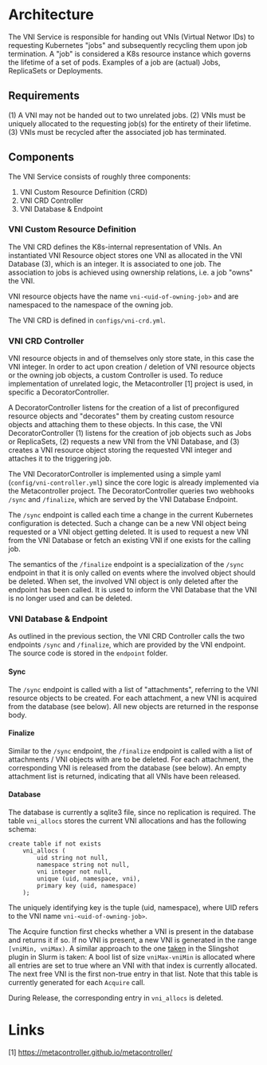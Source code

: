 # Architecture

The VNI Service is responsible for handing out VNIs (Virtual Networ IDs) to requesting Kubernetes "jobs" and 
subsequently recycling them upon job termination. A "job" is considered a K8s resource instance which governs the lifetime 
of a set of pods. Examples of a job are (actual) Jobs, ReplicaSets or Deployments.

## Requirements
(1) A VNI may not be handed out to two unrelated jobs.
(2) VNIs must be uniquely allocated to the requesting job(s) for the entirety of their lifetime.
(3) VNIs must be recycled after the associated job has terminated.


## Components
The VNI Service consists of roughly three components:

1. VNI Custom Resource Definition (CRD)
2. VNI CRD Controller
3. VNI Database & Endpoint

### VNI Custom Resource Definition

The VNI CRD defines the K8s-internal representation of VNIs. 
An instantiated VNI Resource object stores one VNI as allocated in the VNI Database (3), which is an integer.
It is associated to one job.
The association to jobs is achieved using ownership relations, i.e. a job "owns" the VNI.

VNI resource objects have the name `vni-<uid-of-owning-job>` and are namespaced to the namespace of the owning job.

The VNI CRD is defined in `configs/vni-crd.yml`.

### VNI CRD Controller

VNI resource objects in and of themselves only store state, in this case the VNI integer.
In order to act upon creation / deletion of VNI resource objects or the owning job objects, a custom Controller is used.
To reduce implementation of unrelated logic, the Metacontroller [1] project is used, in specific a DecoratorController.

A DecoratorController listens for the creation of a list of preconfigured resource objects and "decorates" them by creating
custom resource objects and attaching them to these objects.
In this case, the VNI DecoratorController 
(1) listens for the creation of job objects such as Jobs or ReplicaSets,
(2) requests a new VNI from the VNI Database, and 
(3) creates a VNI resource object storing the requested VNI integer and attaches it to the triggering job.

The VNI DecoratorController is implemented using a simple yaml (`config/vni-controller.yml`) since the core logic
is already implemented via the Metacontroller project. The DecoratorController queries two webhooks `/sync` and `/finalize`, 
which are served by the VNI Database Endpoint. 

The `/sync` endpoint is called each time a change in the current Kubernetes configuration is detected. Such a change
can be a new VNI object being requested or a VNI object getting deleted. It is used to request a new VNI from the VNI 
Database or fetch an existing VNI if one exists for the calling job.

The semantics of the `/finalize` endpoint is a specialization of the `/sync` endpoint in that it is only called on 
events where the involved object should be deleted. When set, the involved VNI object is only deleted after the endpoint
has been called. It is used to inform the VNI Database that the VNI is no longer used and can be deleted.

### VNI Database & Endpoint

As outlined in the previous section, the VNI CRD Controller calls the two endpoints `/sync` and `/finalize`, which are provided
by the VNI endpoint. The source code is stored in the `endpoint` folder.

#### Sync

The `/sync` endpoint is called with a list of "attachments", referring to the VNI resource objects to be created.
For each attachment, a new VNI is acquired from the database (see below).
All new objects are returned in the response body.

#### Finalize

Similar to the `/sync` endpoint, the `/finalize` endpoint is called with a list of attachments / VNI objects with are to be
deleted. For each attachment, the corresponding VNI is released from the database (see below).
An empty attachment list is returned, indicating that all VNIs have been released.


#### Database

The database is currently a sqlite3 file, since no replication is required.
The table `vni_allocs` stores the current VNI allocations and has the following schema: 

```sqlite
create table if not exists
    vni_allocs (
		uid string not null,
		namespace string not null, 
        vni integer not null,
        unique (uid, namespace, vni), 
        primary key (uid, namespace)
    );
```
The uniquely identifying key is the tuple (uid, namespace), where UID refers to the VNI name `vni-<uid-of-owning-job>`.

The Acquire function first checks whether a VNI is present in the database and returns it if so. If no VNI is present, 
a new VNI is generated in the range `[vniMin, vniMax)`. A similar approach to the one [taken](https://github.com/SchedMD/slurm/blob/7eecd351f679a2de9d0580149e35d95d6d6af7ed/src/plugins/switch/hpe_slingshot/config.c#L126)
in the Slingshot plugin in Slurm is taken: A bool list of size `vniMax-vniMin` is allocated where all entries are set to 
true where an VNI with that index is currently allocated. The next free VNI is the first non-true entry in that list.
Note that this table is currently generated for each `Acquire` call.

During Release, the corresponding entry in `vni_allocs` is deleted.

# Links

[1] https://metacontroller.github.io/metacontroller/
